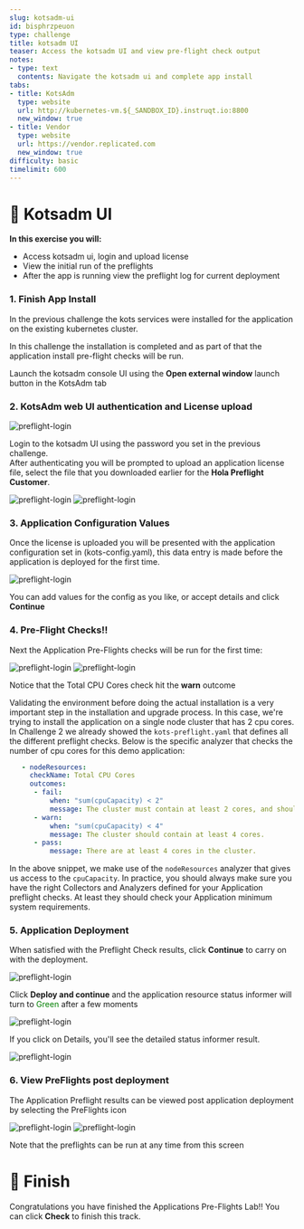 ```yaml
---
slug: kotsadm-ui
id: bisphrzpeuon
type: challenge
title: kotsadm UI
teaser: Access the kotsadm UI and view pre-flight check output
notes:
- type: text
  contents: Navigate the kotsadm ui and complete app install
tabs:
- title: KotsAdm
  type: website
  url: http://kubernetes-vm.${_SANDBOX_ID}.instruqt.io:8800
  new_window: true
- title: Vendor
  type: website
  url: https://vendor.replicated.com
  new_window: true
difficulty: basic
timelimit: 600
---
```


👋 Kotsadm UI
=============

**In this exercise you will:**

 * Access kotsadm ui, login and upload license
 * View the initial run of the preflights
 * After the app is running view the preflight log for current deployment


### 1. Finish App Install

In the previous challenge the kots services were installed for the application on the existing kubernetes cluster.

In this challenge the installation is completed and as part of that the application install pre-flight checks will be run.

Launch the kotsadm console UI using the **Open external window** launch button in the KotsAdm tab


### 2. KotsAdm web UI authentication and License upload

![preflight-login](../assets/preflight-login.png)

Login to the kotsadm UI using the password you set in the previous challenge.  
After authenticating you will be prompted to upload an application license file, select the file that you downloaded earlier for the **Hola Preflight Customer**.

![preflight-login](../assets/preflight-license-upload1.png)
![preflight-login](../assets/preflight-license-upload2.png)


### 3. Application Configuration Values

Once the license is uploaded you will be presented with the application configuration set in (kots-config.yaml), this data entry is made before the application is deployed for the first time.

![preflight-login](../assets/preflight-config.png)

You can add values for the config as you like, or accept details and click **Continue**


### 4. Pre-Flight Checks!!

Next the Application Pre-Flights checks will be run for the first time:

![preflight-login](../assets/preflight-preflight-checks1.png)
![preflight-login](../assets/preflight-preflight-results1.png)

Notice that the Total CPU Cores check hit the **warn** outcome

Validating the environment before doing the actual installation is a very important step in the installation and upgrade process. In this case, we're trying to install the application on a single node cluster that has 2 cpu cores. In Challenge 2 we already showed the `kots-preflight.yaml` that defines all the different preflight checks. Below is the specific analyzer that checks the number of cpu cores for this demo application:


```yaml
   - nodeResources:
     checkName: Total CPU Cores
     outcomes:
      - fail:
          when: "sum(cpuCapacity) < 2"
          message: The cluster must contain at least 2 cores, and should contain at least 4 cores.
      - warn:
          when: "sum(cpuCapacity) < 4"
          message: The cluster should contain at least 4 cores.
      - pass:
          message: There are at least 4 cores in the cluster.
```

In the above snippet, we make use of the `nodeResources` analyzer that gives us access to the `cpuCapacity`. In practice, you should always make sure you have the right Collectors and Analyzers defined for your Application preflight checks. At least they should check your Application minimum system requirements.

### 5. Application Deployment

When satisfied with the Preflight Check results, click **Continue** to carry on with the deployment.

![preflight-login](../assets/preflight-deploy.png)

Click **Deploy and continue** and the application resource status informer will turn to <font color="Green">Green</font> after a few moments

![preflight-login](../assets/preflight-app-deployed.png)

If you click on Details, you'll see the detailed status informer result.

![preflight-login](../assets/preflight-app-running.png)


### 6. View PreFlights post deployment

The Application Preflight results can be viewed post application deployment by selecting the PreFlights icon

![preflight-login](../assets/preflight-preflight-icon.png)
![preflight-login](../assets/preflight-preflight-checks2.png)

Note that the preflights can be run at any time from this screen


🏁 Finish
=========

Congratulations you have finished the Applications Pre-Flights Lab!!  You can click **Check** to finish this track.

